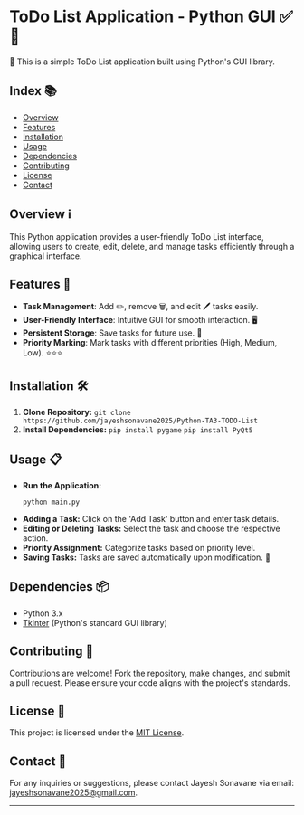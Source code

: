 # ToDo List Application - Python GUI ✅📝

📝 This is a simple ToDo List application built using Python's GUI library.

## Index 📚

- [Overview](#overview)
- [Features](#features)
- [Installation](#installation)
- [Usage](#usage)
- [Dependencies](#dependencies)
- [Contributing](#contributing)
- [License](#license)
- [Contact](#contact)

## Overview ℹ️

This Python application provides a user-friendly ToDo List interface, allowing users to create, edit, delete, and manage tasks efficiently through a graphical interface.

## Features 🚀

- **Task Management**: Add ✏️, remove 🗑️, and edit 🖊️ tasks easily.
- **User-Friendly Interface**: Intuitive GUI for smooth interaction. 🖥️
- **Persistent Storage**: Save tasks for future use. 📂
- **Priority Marking**: Mark tasks with different priorities (High, Medium, Low). ⭐⭐⭐

## Installation 🛠️

1. **Clone Repository:** `git clone https://github.com/jayeshsonavane2025/Python-TA3-TODO-List`
2. **Install Dependencies:** `pip install pygame`
                              `pip install PyQt5`

## Usage 📋

- **Run the Application:**
    ```
    python main.py
    ```
- **Adding a Task:** Click on the 'Add Task' button and enter task details.
- **Editing or Deleting Tasks:** Select the task and choose the respective action.
- **Priority Assignment:** Categorize tasks based on priority level.
- **Saving Tasks:** Tasks are saved automatically upon modification. 💾

## Dependencies 📦

- Python 3.x
- [Tkinter](https://docs.python.org/3/library/tkinter.html) (Python's standard GUI library)

## Contributing 🤝

Contributions are welcome! Fork the repository, make changes, and submit a pull request. Please ensure your code aligns with the project's standards.

## License 📜

This project is licensed under the [MIT License](LICENSE).

## Contact 📧

For any inquiries or suggestions, please contact Jayesh Sonavane via email: [jayeshsonavane2025@gmail.com](mailto:jayeshsonavane2025@gmail.com).

---
 
